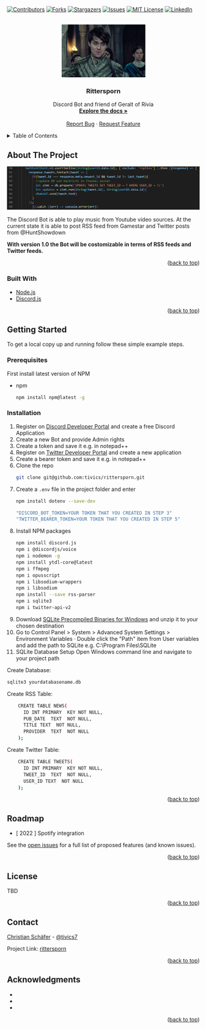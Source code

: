 <div id="top"></div>

[![Contributors][contributors-shield]][contributors-url]
[![Forks][forks-shield]][forks-url]
[![Stargazers][stars-shield]][stars-url]
[![Issues][issues-shield]][issues-url]
[![MIT License][license-shield]][license-url]
[![LinkedIn][linkedin-shield]][linkedin-url]



<!-- PROJECT LOGO -->
<br />
<div align="center">
  <a href="https://github.com/tivics/rittersporn">
    <img src="images/jaskier.png" alt="Logo" width="219" height="138">
  </a>

<h3 align="center">Rittersporn</h3>

  <p align="center">
    Discord Bot and friend of Geralt of Rivia 
    <br />
    <a href="https://github.com/tivics/rittersporn"><strong>Explore the docs »</strong></a>
    <br />
    <br />
    <a href="https://github.com/tivics/rittersporn/issues">Report Bug</a>
    ·
    <a href="https://github.com/tivics/rittersporn/issues">Request Feature</a>
  </p>
</div>



<!-- TABLE OF CONTENTS -->
<details>
  <summary>Table of Contents</summary>
  <ol>
    <li>
      <a href="#about-the-project">About The Project</a>
      <ul>
        <li><a href="#built-with">Built With</a></li>
      </ul>
    </li>
    <li>
      <a href="#getting-started">Getting Started</a>
      <ul>
        <li><a href="#prerequisites">Prerequisites</a></li>
        <li><a href="#installation">Installation</a></li>
      </ul>
    </li>
    <li><a href="#roadmap">Roadmap</a></li>
    <li><a href="#license">License</a></li>
    <li><a href="#contact">Contact</a></li>
    <li><a href="#acknowledgments">Acknowledgments</a></li>
  </ol>
</details>



<!-- ABOUT THE PROJECT -->
## About The Project

[![Product Name Screen Shot][product-screenshot]](https://github.com/tivics/rittersporn/)

The Discord Bot is able to play music from Youtube video sources. 
At the current state it is able to post RSS feed from Gamestar and Twitter posts from @HuntShowdown

<b>With version 1.0 the Bot will be costomizable in terms of RSS feeds and Twitter feeds.</b>

<p align="right">(<a href="#top">back to top</a>)</p>



### Built With

* [Node.js](https://nodejs.org)
* [Discord.js](https://discord.js.org/#/)

<p align="right">(<a href="#top">back to top</a>)</p>



<!-- GETTING STARTED -->
## Getting Started

To get a local copy up and running follow these simple example steps.

### Prerequisites

First install latest version of NPM
* npm
  ```sh
  npm install npm@latest -g
  ```
 
### Installation

1. Register on [Discord Developer Portal](https://discord.com/developers/applications) and create a free Discord Application 
2. Create a new Bot and provide Admin rights
3. Create a token and save it e.g. in notepad++
4. Register on [Twitter Developer Portal](https://developer.twitter.com/en/portal/) and create a new application
5. Create a bearer token and save it e.g. in notepad++
6. Clone the repo
   ```sh
   git clone git@github.com:tivics/rittersporn.git
   ```
7. Create a `.env` file in the project folder and enter
   ```sh 
   npm install dotenv --save-dev
   ```
   ```js
   "DISCORD_BOT_TOKEN=YOUR TOKEN THAT YOU CREATED IN STEP 3"
   "TWITTER_BEARER_TOKEN=YOUR TOKEN THAT YOU CREATED IN STEP 5"
   ```
8. Install NPM packages
   ```sh
   npm install discord.js
   npm i @discordjs/voice
   npm i nodemon -g
   npm install ytdl-core@latest
   npm i ffmpeg
   npm i opusscript 
   npm i libsodium-wrappers
   npm i libsodium
   npm install --save rss-parser
   npm i sqlite3
   npm i twitter-api-v2
   ```
9.  Download [SQLite Precompiled Binaries for Windows](https://www.sqlite.org/download.html) and unzip it to your chosen destination
10. Go to Control Panel > System > Advanced System Settings > Environment Variables · Double click the "Path" item from User variables and add the path to SQLite e.g. C:\Program Files\SQLite
11. SQLite Database Setup
Open Windows command line and navigate to your project path

Create Database:
```sh
sqlite3 yourdatabasename.db
```
Create RSS Table:
```sh
    CREATE TABLE NEWS(
      ID INT PRIMARY  KEY NOT NULL,
      PUB_DATE  TEXT  NOT NULL,
      TITLE TEXT  NOT NULL,
      PROVIDER  TEXT  NOT NULL
    );
```
Create Twitter Table:
```sh
    CREATE TABLE TWEETS(
      ID INT PRIMARY  KEY NOT NULL,
      TWEET_ID  TEXT  NOT NULL,
      USER_ID TEXT  NOT NULL
    );
```
<p align="right">(<a href="#top">back to top</a>)</p>



<!-- ROADMAP -->
## Roadmap

- [ 2022 ] Spotify integration

See the [open issues](https://github.com/tivics/rittersporn/issues) for a full list of proposed features (and known issues).

<p align="right">(<a href="#top">back to top</a>)</p>



<!-- LICENSE -->
## License
<!-- Distributed under the MIT License. See `LICENSE.txt` for more information. -->

TBD

<p align="right">(<a href="#top">back to top</a>)</p>



<!-- CONTACT -->
## Contact

<a href="mailto:christian.schaefer.07@gmail.com">Christian Schäfer</a> - [@tivics7](https://twitter.com/tivics7)

Project Link: [rittersporn](https://github.com/tivics/rittersporn)

<p align="right">(<a href="#top">back to top</a>)</p>



<!-- ACKNOWLEDGMENTS -->
## Acknowledgments

* []()
* []()
* []()

<p align="right">(<a href="#top">back to top</a>)</p>



<!-- MARKDOWN LINKS & IMAGES -->
<!-- https://www.markdownguide.org/basic-syntax/#reference-style-links -->
[contributors-shield]: https://img.shields.io/github/contributors/tivics/rittersporn.svg?style=for-the-badge
[contributors-url]: https://github.com/tivics/rittersporn/graphs/contributors
[forks-shield]: https://img.shields.io/github/forks/tivics/rittersporn.svg?style=for-the-badge
[forks-url]: https://github.com/tivics/rittersporn/network/members
[stars-shield]: https://img.shields.io/github/stars/tivics/rittersporn.svg?style=for-the-badge
[stars-url]: https://github.com/tivics/rittersporn/stargazers
[issues-shield]: https://img.shields.io/github/issues/tivics/rittersporn.svg?style=for-the-badge
[issues-url]: https://github.com/tivics/rittersporn/issues
[license-shield]: https://img.shields.io/github/license/tivics/rittersporn.svg?style=for-the-badge
[license-url]: https://github.com/tivics/rittersporn/blob/master/LICENSE.txt
[linkedin-shield]: https://img.shields.io/badge/-LinkedIn-black.svg?style=for-the-badge&logo=linkedin&colorB=555
[linkedin-url]: https://linkedin.com/in/christian-schäfer-a9818012a/
[product-screenshot]: images/product.png